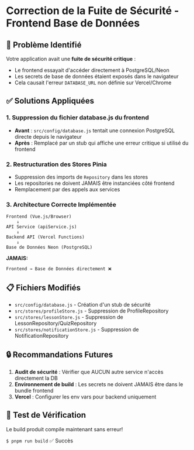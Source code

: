 ﻿# Correction de la Fuite de Sécurité - Frontend Base de Données

## 🚨 Problème Identifié

Votre application avait une **fuite de sécurité critique** :
- Le frontend essayait d'accéder directement à PostgreSQL/Neon
- Les secrets de base de données étaient exposés dans le navigateur  
- Cela causait l'erreur `DATABASE_URL` non définie sur Vercel/Chrome

## ✅ Solutions Appliquées

### 1. Suppression du fichier database.js du frontend
- **Avant** : `src/config/database.js` tentait une connexion PostgreSQL directe depuis le navigateur
- **Après** : Remplacé par un stub qui affiche une erreur critique si utilisé du frontend

### 2. Restructuration des Stores Pinia
- Suppression des imports de `Repository` dans les stores
- Les repositories ne doivent JAMAIS être instanciées côté frontend
- Remplacement par des appels aux services

### 3. Architecture Correcte Implémentée
```
Frontend (Vue.js/Browser)
    ↓
API Service (apiService.js)
    ↓
Backend API (Vercel Functions)
    ↓
Base de Données Neon (PostgreSQL)
```

**JAMAIS:**
```
Frontend → Base de Données directement ❌
```

## 📋 Fichiers Modifiés

- `src/config/database.js` - Création d'un stub de sécurité
- `src/stores/profileStore.js` - Suppression de ProfileRepository
- `src/stores/lessonStore.js` - Suppression de LessonRepository/QuizRepository  
- `src/stores/notificationStore.js` - Suppression de NotificationRepository

## 🔒 Recommandations Futures

1. **Audit de sécurité** : Vérifier que AUCUN autre service n'accès directement la DB
2. **Environnement de build** : Les secrets ne doivent JAMAIS être dans le bundle frontend
3. **Vercel** : Configurer les env vars pour backend uniquement

## 🧪 Test de Vérification

Le build produit compile maintenant sans erreur!

`$ pnpm run build` ✅ Succès
